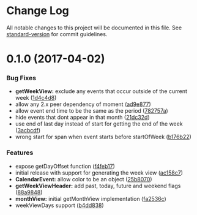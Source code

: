 # Change Log

All notable changes to this project will be documented in this file. See [standard-version](https://github.com/conventional-changelog/standard-version) for commit guidelines.

<a name="0.1.0"></a>
# 0.1.0 (2017-04-02)


### Bug Fixes

* **getWeekView:** exclude any events that occur outside of the current week ([1d4c4d8](https://github.com/mattlewis92/calendar-utils/commit/1d4c4d8))
* allow any 2.x peer dependency of moment ([ad9e877](https://github.com/mattlewis92/calendar-utils/commit/ad9e877))
* allow event end time to be the same as the period ([782757a](https://github.com/mattlewis92/calendar-utils/commit/782757a))
* hide events that dont appear in that month ([21dc32d](https://github.com/mattlewis92/calendar-utils/commit/21dc32d))
* use end of last day instead of start for getting the end of the week ([3acbcdf](https://github.com/mattlewis92/calendar-utils/commit/3acbcdf))
* wrong start for span when event starts before startOfWeek ([b176b22](https://github.com/mattlewis92/calendar-utils/commit/b176b22))


### Features

* expose getDayOffset function ([f4feb17](https://github.com/mattlewis92/calendar-utils/commit/f4feb17))
* initial release with support for generating the week view ([ac158c7](https://github.com/mattlewis92/calendar-utils/commit/ac158c7))
* **CalendarEvent:** allow color to be an object ([25b8070](https://github.com/mattlewis92/calendar-utils/commit/25b8070))
* **getWeekViewHeader:** add past, today, future and weekend flags ([88a9848](https://github.com/mattlewis92/calendar-utils/commit/88a9848))
* **monthView:** initial getMonthView implementation ([fa2536c](https://github.com/mattlewis92/calendar-utils/commit/fa2536c))
* weekViewDays support ([b4dd838](https://github.com/mattlewis92/calendar-utils/commit/b4dd838))
